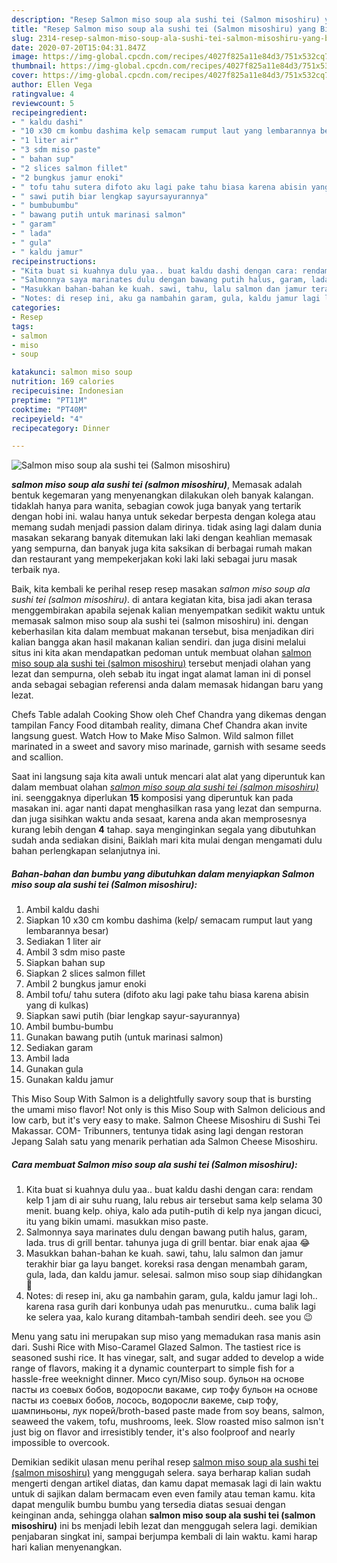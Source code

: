 ```yaml
---
description: "Resep Salmon miso soup ala sushi tei (Salmon misoshiru) yang Bisa Manjain Lidah"
title: "Resep Salmon miso soup ala sushi tei (Salmon misoshiru) yang Bisa Manjain Lidah"
slug: 2314-resep-salmon-miso-soup-ala-sushi-tei-salmon-misoshiru-yang-bisa-manjain-lidah
date: 2020-07-20T15:04:31.847Z
image: https://img-global.cpcdn.com/recipes/4027f825a11e84d3/751x532cq70/salmon-miso-soup-ala-sushi-tei-salmon-misoshiru-foto-resep-utama.jpg
thumbnail: https://img-global.cpcdn.com/recipes/4027f825a11e84d3/751x532cq70/salmon-miso-soup-ala-sushi-tei-salmon-misoshiru-foto-resep-utama.jpg
cover: https://img-global.cpcdn.com/recipes/4027f825a11e84d3/751x532cq70/salmon-miso-soup-ala-sushi-tei-salmon-misoshiru-foto-resep-utama.jpg
author: Ellen Vega
ratingvalue: 4
reviewcount: 5
recipeingredient:
- " kaldu dashi"
- "10 x30 cm kombu dashima kelp semacam rumput laut yang lembarannya besar"
- "1 liter air"
- "3 sdm miso paste"
- " bahan sup"
- "2 slices salmon fillet"
- "2 bungkus jamur enoki"
- " tofu tahu sutera difoto aku lagi pake tahu biasa karena abisin yang di kulkas"
- " sawi putih biar lengkap sayursayurannya"
- " bumbubumbu"
- " bawang putih untuk marinasi salmon"
- " garam"
- " lada"
- " gula"
- " kaldu jamur"
recipeinstructions:
- "Kita buat si kuahnya dulu yaa.. buat kaldu dashi dengan cara: rendam kelp 1 jam di air suhu ruang, lalu rebus air tersebut sama kelp selama 30 menit. buang kelp. ohiya, kalo ada putih-putih di kelp nya jangan dicuci, itu yang bikin umami. masukkan miso paste."
- "Salmonnya saya marinates dulu dengan bawang putih halus, garam, lada. trus di grill bentar. tahunya juga di grill bentar. biar enak ajaa 😂"
- "Masukkan bahan-bahan ke kuah. sawi, tahu, lalu salmon dan jamur terakhir biar ga layu banget. koreksi rasa dengan menambah garam, gula, lada, dan kaldu jamur. selesai. salmon miso soup siap dihidangkan 🍲"
- "Notes: di resep ini, aku ga nambahin garam, gula, kaldu jamur lagi loh.. karena rasa gurih dari konbunya udah pas menurutku.. cuma balik lagi ke selera yaa, kalo kurang ditambah-tambah sendiri deeh. see you 😉"
categories:
- Resep
tags:
- salmon
- miso
- soup

katakunci: salmon miso soup 
nutrition: 169 calories
recipecuisine: Indonesian
preptime: "PT11M"
cooktime: "PT40M"
recipeyield: "4"
recipecategory: Dinner

---
```



![Salmon miso soup ala sushi tei (Salmon misoshiru)](https://img-global.cpcdn.com/recipes/4027f825a11e84d3/751x532cq70/salmon-miso-soup-ala-sushi-tei-salmon-misoshiru-foto-resep-utama.jpg)

<b><i>salmon miso soup ala sushi tei (salmon misoshiru)</i></b>, Memasak adalah bentuk kegemaran yang menyenangkan dilakukan oleh banyak kalangan. tidaklah hanya para wanita, sebagian cowok juga banyak yang tertarik dengan hobi ini. walau hanya untuk sekedar berpesta dengan kolega atau memang sudah menjadi passion dalam dirinya. tidak asing lagi dalam dunia masakan sekarang banyak ditemukan laki laki dengan keahlian memasak yang sempurna, dan banyak juga kita saksikan di berbagai rumah makan dan restaurant yang mempekerjakan koki laki laki sebagai juru masak terbaik nya.

Baik, kita kembali ke perihal resep resep masakan <i>salmon miso soup ala sushi tei (salmon misoshiru)</i>. di antara kegiatan kita, bisa jadi akan terasa menggembirakan apabila sejenak kalian menyempatkan sedikit waktu untuk memasak salmon miso soup ala sushi tei (salmon misoshiru) ini. dengan keberhasilan kita dalam membuat makanan tersebut, bisa menjadikan diri kalian bangga akan hasil makanan kalian sendiri. dan juga disini melalui situs ini kita akan mendapatkan pedoman untuk membuat olahan <u>salmon miso soup ala sushi tei (salmon misoshiru)</u> tersebut menjadi olahan yang lezat dan sempurna, oleh sebab itu ingat ingat alamat laman ini di ponsel anda sebagai sebagian referensi anda dalam memasak hidangan baru yang lezat.

Chefs Table adalah Cooking Show oleh Chef Chandra yang dikemas dengan tampilan Fancy Food ditambah reality, dimana Chef Chandra akan invite langsung guest. Watch How to Make Miso Salmon. Wild salmon fillet marinated in a sweet and savory miso marinade, garnish with sesame seeds and scallion.


Saat ini langsung saja kita awali untuk mencari alat alat yang diperuntuk kan dalam membuat olahan <u><i>salmon miso soup ala sushi tei (salmon misoshiru)</i></u> ini. seenggaknya diperlukan <b>15</b> komposisi yang diperuntuk kan pada masakan ini. agar nanti dapat menghasilkan rasa yang lezat dan sempurna. dan juga sisihkan waktu anda sesaat, karena anda akan memprosesnya kurang lebih dengan <b>4</b> tahap. saya menginginkan segala yang dibutuhkan sudah anda sediakan disini, Baiklah mari kita mulai dengan mengamati dulu bahan perlengkapan selanjutnya ini.

<!--inarticleads1-->

##### Bahan-bahan dan bumbu yang dibutuhkan dalam menyiapkan Salmon miso soup ala sushi tei (Salmon misoshiru):

1. Ambil  kaldu dashi
1. Siapkan 10 x30 cm kombu dashima (kelp/ semacam rumput laut yang lembarannya besar)
1. Sediakan 1 liter air
1. Ambil 3 sdm miso paste
1. Siapkan  bahan sup
1. Siapkan 2 slices salmon fillet
1. Ambil 2 bungkus jamur enoki
1. Ambil  tofu/ tahu sutera (difoto aku lagi pake tahu biasa karena abisin yang di kulkas)
1. Siapkan  sawi putih (biar lengkap sayur-sayurannya)
1. Ambil  bumbu-bumbu
1. Gunakan  bawang putih (untuk marinasi salmon)
1. Sediakan  garam
1. Ambil  lada
1. Gunakan  gula
1. Gunakan  kaldu jamur


This Miso Soup With Salmon is a delightfully savory soup that is bursting the umami miso flavor! Not only is this Miso Soup with Salmon delicious and low carb, but it&#39;s very easy to make. Salmon Cheese Misoshiru di Sushi Tei Makassar. COM- Tribunners, tentunya tidak asing lagi dengan restoran Jepang Salah satu yang menarik perhatian ada Salmon Cheese Misoshiru. 

<!--inarticleads2-->

##### Cara membuat Salmon miso soup ala sushi tei (Salmon misoshiru):

1. Kita buat si kuahnya dulu yaa.. buat kaldu dashi dengan cara: rendam kelp 1 jam di air suhu ruang, lalu rebus air tersebut sama kelp selama 30 menit. buang kelp. ohiya, kalo ada putih-putih di kelp nya jangan dicuci, itu yang bikin umami. masukkan miso paste.
1. Salmonnya saya marinates dulu dengan bawang putih halus, garam, lada. trus di grill bentar. tahunya juga di grill bentar. biar enak ajaa 😂
1. Masukkan bahan-bahan ke kuah. sawi, tahu, lalu salmon dan jamur terakhir biar ga layu banget. koreksi rasa dengan menambah garam, gula, lada, dan kaldu jamur. selesai. salmon miso soup siap dihidangkan 🍲
1. Notes: di resep ini, aku ga nambahin garam, gula, kaldu jamur lagi loh.. karena rasa gurih dari konbunya udah pas menurutku.. cuma balik lagi ke selera yaa, kalo kurang ditambah-tambah sendiri deeh. see you 😉


Menu yang satu ini merupakan sup miso yang memadukan rasa manis asin dari. Sushi Rice with Miso-Caramel Glazed Salmon. The tastiest rice is seasoned sushi rice. It has vinegar, salt, and sugar added to develop a wide range of flavors, making it a dynamic counterpart to simple fish for a hassle-free weeknight dinner. Мисо суп/Miso soup. бульон на основе пасты из соевых бобов, водоросли вакаме, сир тофу бульон на основе пасты из соевых бобов, лосось, водоросли вакеме, сыр тофу, шампиньоны, лук порей/broth-based paste made from soy beans, salmon, seaweed the vakem, tofu, mushrooms, leek. Slow roasted miso salmon isn&#39;t just big on flavor and irresistibly tender, it&#39;s also foolproof and nearly impossible to overcook. 

Demikian sedikit ulasan menu perihal resep <u>salmon miso soup ala sushi tei (salmon misoshiru)</u> yang menggugah selera. saya berharap kalian sudah mengerti dengan artikel diatas, dan kamu dapat memasak lagi di lain waktu untuk di sajikan dalam bermacam even even family atau teman kamu. kita dapat mengulik bumbu bumbu yang tersedia diatas sesuai dengan keinginan anda, sehingga olahan <b>salmon miso soup ala sushi tei (salmon misoshiru)</b> ini bs menjadi lebih lezat dan menggugah selera lagi. demikian penjabaran singkat ini, sampai berjumpa kembali di lain waktu. kami harap hari kalian menyenangkan.
